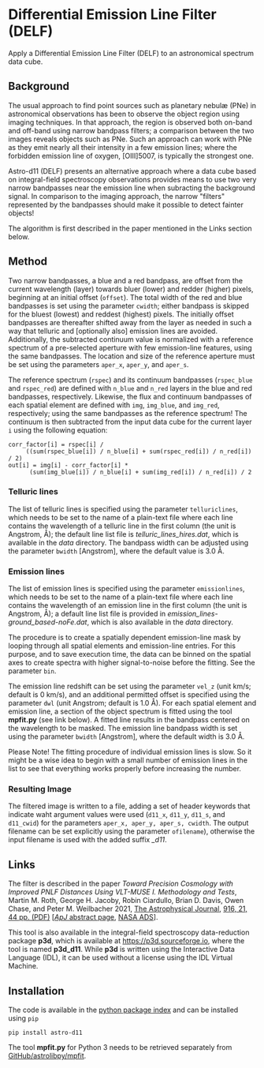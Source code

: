 # Differential Emission Line Filter (DELF)

Apply a Differential Emission Line Filter (DELF) to an astronomical spectrum data cube.

## Background

The usual approach to find point sources such as planetary nebulæ (PNe) in astronomical observations has been to observe the object region using imaging techniques. In that approach, the region is observed both on-band and off-band using narrow bandpass filters; a comparison between the two images reveals objects such as PNe. Such an approach can work with PNe as they emit nearly all their intensity in a few emission lines; where the forbidden emission line of oxygen, [OIII]5007, is typically the strongest one.

Astro-d11 (DELF) presents an alternative approach where a data cube based on integral-field spectroscopy observations provides means to use two very narrow bandpasses near the emission line when subracting the background signal. In comparison to the imaging approach, the narrow "filters" represented by the bandpasses should make it possible to detect fainter objects!

The algorithm is first described in the paper mentioned in the Links section below.


## Method

Two narrow bandpasses, a blue and a red bandpass, are offset from the current wavelength (layer) towards bluer (lower) and redder (higher) pixels, beginning at an initial offset (`offset`). The total width of the red and blue bandpasses is set using the parameter `cwidth`; either bandpass is skipped for the bluest (lowest) and reddest (highest) pixels. The initially offset bandpasses are thereafter shifted away from the layer as needed in such a way that telluric and [optionally also] emission lines are avoided. Additionally, the subtracted continuum value is normalized with a reference spectrum of a pre-selected aperture with few emission-line features, using the same bandpasses. The location and size of the reference aperture must be set using the parameters `aper_x`, `aper_y`, and `aper_s`.

The reference spectrum (`rspec`) and its continuum bandpasses (`rspec_blue` and `rspec_red`) are defined with `n_blue` and `n_red` layers in the blue and red bandpasses, respectively. Likewise, the flux and continuum bandpasses of each spatial element are defined with `img`, `img_blue`, and `img_red`, respectively; using the same bandpasses as the reference spectrum! The continuum is then subtracted from the input data cube for the current layer `i` using the following equation:

```
corr_factor[i] = rspec[i] /
     ((sum(rspec_blue[i]) / n_blue[i] + sum(rspec_red[i]) / n_red[i]) / 2)
out[i] = img[i] - corr_factor[i] *
      (sum(img_blue[i]) / n_blue[i] + sum(img_red[i]) / n_red[i]) / 2
```


### Telluric lines

The list of telluric lines is specified using the parameter `telluriclines`, which needs to be set to the name of a plain-text file where each line contains the wavelength of a telluric line in the first column (the unit is Angstrom, Å); the default line list file is *telluric_lines_hires.dat*, which is available in the *data* directory. The bandpass width can be adjusted using the parameter `bwidth` [Angstrom], where the default value is 3.0 Å.


### Emission lines

The list of emission lines is specified using the parameter `emissionlines`, which needs to be set to the name of a plain-text file where each line contains the wavelength of an emission line in the first column (the unit is Angstrom, Å); a default line list file is provided in *emission_lines-ground_based-noFe.dat*, which is also available in the *data* directory.

The procedure is to create a spatially dependent emission-line mask by looping through all spatial elements and emission-line entries. For this purpose, and to save execution time, the data can be binned on the spatial axes to create spectra with higher signal-to-noise before the fitting. See the parameter `bin`.

The emission line redshift can be set using the parameter `vel_z` (unit km/s; default is 0 km/s), and an additional permitted offset is specified using the parameter `dwl` (unit Angstrom; default is 1.0 Å). For each spatial element and emission line, a section of the object spectrum is fitted using the tool __mpfit.py__ (see link below). A fitted line results in the bandpass centered on the wavelength to be masked. The emission line bandpass width is set using the parameter `bwidth` [Angstrom], where the default width is 3.0 Å.

Please Note! The fitting procedure of individual emission lines is slow. So it might be a wise idea to begin with a small number of emission lines in the list to see that everything works properly before increasing the number.


### Resulting Image

The filtered image is written to a file, adding a set of header keywords that indicate waht argument values were used (`d11_x`, `d11_y`, `d11_s`, and `d11_cwid`) for the parameters `aper_x, aper_y, aper_s, cwidth`. The output filename can be set explicitly using the parameter `ofilename`), otherwise the input filename is used with the added suffix *_d11*.


## Links

The filter is described in the paper _Toward Precision Cosmology with Improved PNLF Distances Using VLT-MUSE I. Methodology and Tests_, Martin M. Roth, George H. Jacoby, Robin Ciardullo, Brian D. Davis, Owen Chase, and Peter M. Weilbacher 2021, [The Astrophysical Journal](https://iopscience.iop.org/journal/0004-637X), [916, 21, 44 pp. (PDF)](https://ui.adsabs.harvard.edu/link_gateway/2021ApJ...916...21R/PUB_PDF) [[*ApJ* abstract page](https://www.doi.org/10.3847/1538-4357/ac02ca), [NASA ADS](https://ui.adsabs.harvard.edu/abs/2021ApJ...916...21R/abstract)].

This tool is also available in the integral-field spectroscopy data-reduction package __p3d__, which is available at https://p3d.sourceforge.io, where the tool is named __p3d_d11__. While __p3d__ is written using the Interactive Data Language (IDL), it can be used without a license using the IDL Virtual Machine.


## Installation

The code is available in the [python package index](https://pypi.org/project/astro-delf) and can be installed using `pip`
```
pip install astro-d11
```

The tool __mpfit.py__ for Python 3 needs to be retrieved separately from [GitHub/astrolibpy/mpfit](https://github.com/segasai/astrolibpy/blob/master/mpfit/mpfit.py).
